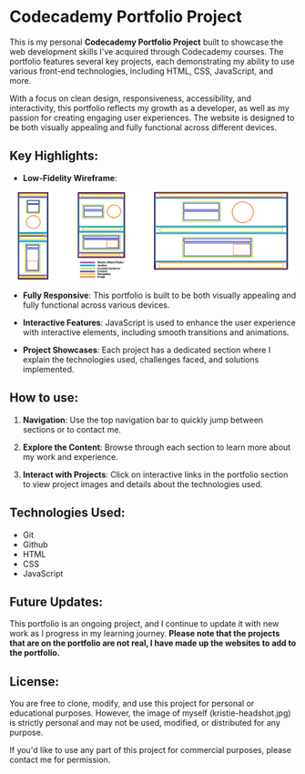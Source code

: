 # Codecademy Portfolio Project

This is my personal **Codecademy Portfolio Project** built to showcase the web development skills I've acquired through Codecademy courses. The portfolio features several key projects, each demonstrating my ability to use various front-end technologies, including HTML, CSS, JavaScript, and more.

With a focus on clean design, responsiveness, accessibility, and interactivity, this portfolio reflects my growth as a developer, as well as my passion for creating engaging user experiences. The website is designed to be both visually appealing and fully functional across different devices.

## Key Highlights:

- **Low-Fidelity Wireframe**:

![Low-Fidelity Wireframe](assets/images/1_portfolio-project-low-fidelity-wireframe.png)

- **Fully Responsive**: This portfolio is built to be both visually appealing and fully functional across various devices.

- **Interactive Features**: JavaScript is used to enhance the user experience with interactive elements, including smooth transitions and animations.

- **Project Showcases**: Each project has a dedicated section where I explain the technologies used, challenges faced, and solutions implemented.

## How to use:

1. **Navigation**: Use the top navigation bar to quickly jump between sections or to contact me.

2. **Explore the Content**: Browse through each section to learn more about my work and experience.

3. **Interact with Projects**: Click on interactive links in the portfolio section to view project images and details about the technologies used.

## Technologies Used:

- Git
- Github
- HTML
- CSS
- JavaScript

## Future Updates:

This portfolio is an ongoing project, and I continue to update it with new work as I progress in my learning journey. **Please note that the projects that are on the portfolio are not real, I have made up the websites to add to the portfolio.**

## License:

You are free to clone, modify, and use this project for personal or educational purposes. However, the image of myself (kristie-headshot.jpg) is strictly personal and may not be used, modified, or distributed for any purpose.

If you'd like to use any part of this project for commercial purposes, please contact me for permission.
